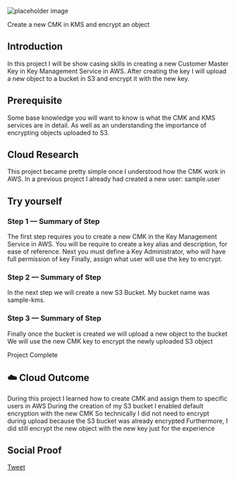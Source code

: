 
![placeholder image](https://docs.aws.amazon.com/kms/latest/developerguide/images/decrypt.png)

Create a new CMK in KMS and encrypt an object
## Introduction

In this project I will be show casing skills in creating a new Customer Master Key in Key Management Service in AWS. After creating 
the key I will upload a new object to a bucket in S3 and encrypt it with the new key.

## Prerequisite

Some base knowledge you will want to know is what the CMK and KMS services are in detail. As well as an understanding the importance of encrypting objects uploaded to S3. 

## Cloud Research

This project became pretty simple once I understood how the CMK work in AWS. In a previous project I already had created a new user: sample.user

## Try yourself

### Step 1 — Summary of Step

The first step requires you to create a new CMK in the Key Management Service in AWS. 
You will be require to create a key alias and description, for ease of reference. 
Next you must define a Key Administrator, who will have full permission of key
Finally, assign what user will use the key to encrypt.

### Step 2 — Summary of Step

In the next step we will create a new S3 Bucket.
My bucket name was sample-kms.

### Step 3 — Summary of Step

Finally once the bucket is created we will upload a new object to the bucket
We will use the new CMK key to encrypt the newly uploaded S3 object

Project Complete

## ☁️ Cloud Outcome

During this project I learned how to create CMK and assign them to specific users in AWS
During the creation of my S3 bucket I enabled default encryption with the new CMK
So technically I did not need to encrypt during upload because the S3 bucket was already encrypted
Furthermore, I did still encrypt the new object with the new key just for the experience 


## Social Proof

[Tweet](https://twitter.com/MarcusS69448454/status/1363671973704966144)
